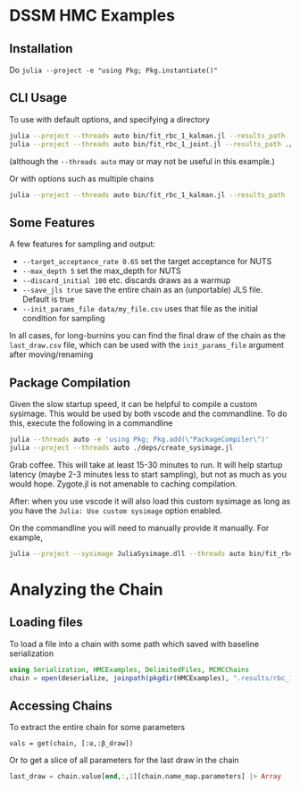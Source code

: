 # DSSM HMC Examples

## Installation
Do `julia --project -e "using Pkg; Pkg.instantiate()"`

## CLI Usage
To use with default options, and specifying a directory
```bash
julia --project --threads auto bin/fit_rbc_1_kalman.jl --results_path ./.results/rbc_1_kalman --overwrite_results true --num_samples 100
julia --project --threads auto bin/fit_rbc_1_joint.jl --results_path ./.results/rbc_1_joint --overwrite_results true --num_samples 100
```
(although the `--threads auto` may or may not be useful in this example.)

Or with options such as multiple chains
```bash
julia --project --threads auto bin/fit_rbc_1_kalman.jl --results_path ./.results/rbc_1_kalman --overwrite_results true --num_samples 1000 --num_chains 8
```

## Some Features
A few features for sampling and output:
- `--target_acceptance_rate 0.65` set the target acceptance for NUTS
- `--max_depth 5` set the max_depth for NUTS
- `--discard_initial 100` etc. discards draws as a warmup
- `--save_jls true`  save the entire chain as an (unportable) JLS file.  Default is true
- `--init_params_file data/my_file.csv` uses that file as the initial condition for sampling

In all cases, for long-burnins you can find the final draw of the chain as the `last_draw.csv` file, which can be used with the `init_params_file` argument after moving/renaming
## Package Compilation
Given the slow startup speed, it can be helpful to compile a custom sysimage.  This would be used by both vscode and the commandline.  To do this, execute the following in a commandline
```bash
julia --threads auto -e 'using Pkg; Pkg.add(\"PackageCompiler\")'
julia --project --threads auto ./deps/create_sysimage.jl
```

Grab coffee.  This will take at least 15-30 minutes to run.  It will help startup latency (maybe 2-3 minutes less to start sampling), but not as much as you would hope.  Zygote.jl is not amenable to caching compilation.

After: when you use vscode it will also load this custom sysimage as long as you have the `Julia: Use custom sysimage` option enabled.

On the commandline you will need to manually provide it manually.  For example, 
```bash
julia --project --sysimage JuliaSysimage.dll --threads auto bin/fit_rbc_1_kalman.jl --results_path ./.results/rbc_1_kalman --overwrite_results true --num_samples 1000
```

# Analyzing the Chain
## Loading files

To load a file into a chain with some path which saved with baseline serialization
```julia
using Serialization, HMCExamples, DelimitedFiles, MCMCChains
chain = open(deserialize, joinpath(pkgdir(HMCExamples), ".results/rbc_1_joint/chain.jls"))
```

## Accessing Chains
To extract the entire chain for some parameters
```
vals = get(chain, [:α,:β_draw])
```

Or to get a slice of all parameters for the last draw in the chain
```julia
last_draw = chain.value[end,:,1][chain.name_map.parameters] |> Array
```